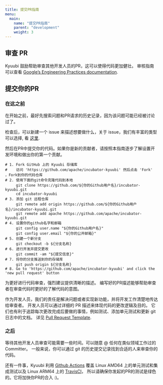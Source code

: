 ```yaml
---
title: 提交PR指南
menu:
  main:
    name: "提交PR指南"
    parent: "development"
    weight: 3
---
```

<!---
  Licensed under the Apache License, Version 2.0 (the "License");
  you may not use this file except in compliance with the License.
  You may obtain a copy of the License at

   http://www.apache.org/licenses/LICENSE-2.0

  Unless required by applicable law or agreed to in writing, software
  distributed under the License is distributed on an "AS IS" BASIS,
  WITHOUT WARRANTIES OR CONDITIONS OF ANY KIND, either express or implied.
  See the License for the specific language governing permissions and
  limitations under the License. See accompanying LICENSE file.
-->

## 审查 PR

Kyuubi 鼓励帮助审查其他开发人员的PR，这可以使得代码更加健壮。
审核指南可以查看 [Google’s Engineering Practices documentation](https://google.github.io/eng-practices/review/).

## 提交你的PR

### 在这之前

在开始之前，最好先搜索问题和PR请求的历史记录，因为该问题可能已经被讨论过了。

检查后，可以新建一个 issue 来描述想要做什么，关于 issue，我们有丰富的类型可以选择, 看 [这里](https://github.com/apache/incubator-kyuubi/issues/new/choose).

然后在PR中提交你的代码。如果你是新的贡献者，请按照本指南逐步了解设置开发环境和做出你的第一个贡献。

```shell
# 1. Fork GitHub 上的 Kyuubi 存储库
#    访问 'https://github.com/apache/incubator-kyuubi' 然后点击 'Fork' ，Fork到你的代码仓库
# 2. 使用下面的git命令克隆代码到本地
     git clone https://github.com/${你的Github用户名}/incubator-kyuubi.git
     cd incubator-kyuubi
# 3. 添加 git 远程仓库
     git remote add origin https://github.com/${你的Github用户名}/incubator-kyuubi.git
     git remote add apache https://github.com/apache/incubator-kyuubi.git
# 4. 设置你的github名字和邮箱
     git config user.name "${你的Github用户名}"
     git config user.email "${你的公开邮箱}"
# 5. 创建一个新分支
     git checkout -b ${分支名称}
# 6. 进行开发并提交更改
     git commit -am "${提交信息}"
# 7. 将你的分支推送到你的存储库
     git push origin ${分支名称}
# 8. Go to 'https://github.com/apache/incubator-kyuubi' and click the 'new pull request' button
```

为更好进行代码审查，强烈建议提供清晰的描述。
编写好的PR描述能够帮助审查者在审查代码时更好的了解代码的意图。

作为开发人员，我们的责任是解决问题或者实现新功能，并将开发工作清楚地传达给审查者。
开发人员可以通过详细的 PR 描述来体现代码的更改逻辑及目的。
它们也有利于追踪每次更改完成后要做的事情，例如测试、添加单元测试和更新 git 日志中的文档。
详见 [Pull Request Template](https://github.com/apache/incubator-kyuubi/blob/master/.github/PULL_REQUEST_TEMPLATE).

### 之后

等待其他开发人员审查可能需要一些时间。可以随意 @ 任何在类似领域工作过的 Committer。
一般来说，你可以通过 git 的历史提交记录找到合适的人来审查你的代码。

还有一件事，Kyuubi 利用 [Github Actions](https:github.comapacheincubator-kyuubiactions)
覆盖 Linux AMD64 上的单元测试和集成测试以及 Linux ARM64 上的 [TravisCI](https:app.travis-ci.comgithubapacheincubator-kyuubi)，
所以请确保你发起的PR的测试是绿色的。它将加快你PR的合入 :)。
